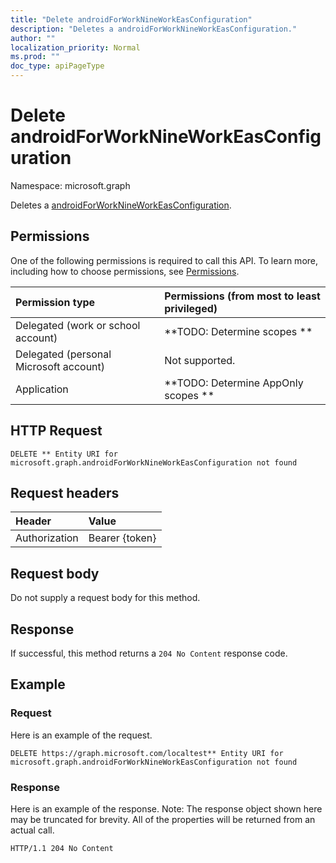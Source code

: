 ```yaml
---
title: "Delete androidForWorkNineWorkEasConfiguration"
description: "Deletes a androidForWorkNineWorkEasConfiguration."
author: ""
localization_priority: Normal
ms.prod: ""
doc_type: apiPageType
---
```


# Delete androidForWorkNineWorkEasConfiguration

Namespace: microsoft.graph

Deletes a [androidForWorkNineWorkEasConfiguration](../resources/androidforworknineworkeasconfiguration.md).

## Permissions
One of the following permissions is required to call this API. To learn more, including how to choose permissions, see [Permissions](/concepts/permissions-reference.md).

|Permission type|Permissions (from most to least privileged)|
|:---|:---|
|Delegated (work or school account)|**TODO: Determine scopes **|
|Delegated (personal Microsoft account)|Not supported.|
|Application|**TODO: Determine AppOnly scopes **|

## HTTP Request
<!-- {
  "blockType": "ignored"
}
-->
``` http
DELETE ** Entity URI for microsoft.graph.androidForWorkNineWorkEasConfiguration not found
```

## Request headers
|Header|Value|
|:---|:---|
|Authorization|Bearer {token}|

## Request body
Do not supply a request body for this method.

## Response
If successful, this method returns a `204 No Content` response code.

## Example

### Request
Here is an example of the request.
<!-- {
  "blockType": "request",
  "name": "delete_androidforworknineworkeasconfiguration"
}
-->
``` http
DELETE https://graph.microsoft.com/localtest** Entity URI for microsoft.graph.androidForWorkNineWorkEasConfiguration not found
```

### Response
Here is an example of the response. Note: The response object shown here may be truncated for brevity. All of the properties will be returned from an actual call.
<!-- {
  "blockType": "response",
  "truncated": true
}
-->
``` http
HTTP/1.1 204 No Content
```


